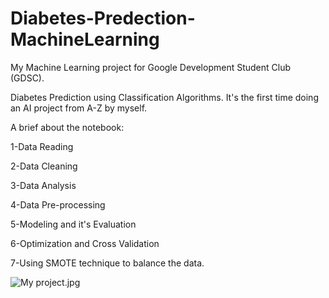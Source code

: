 # Diabetes-Predection-MachineLearning
My Machine Learning project for Google Development Student Club (GDSC).

Diabetes Prediction using Classification Algorithms.
It's the first time doing an AI project from A-Z by myself.

A brief about the notebook:

1-Data Reading

2-Data Cleaning

3-Data Analysis

4-Data Pre-processing

5-Modeling and it's Evaluation

6-Optimization and Cross Validation

7-Using SMOTE technique to balance the data.

![My project.jpg](https://drive.google.com/file/d/1IrXqqgA3OG_1DStUhSfNgV-bC_l2V7Lf/view?usp=sharing)
